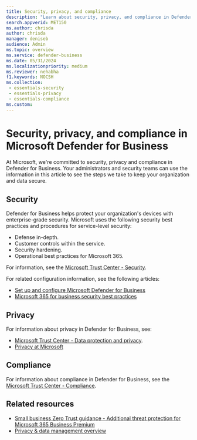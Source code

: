 ```yaml
---
title: Security, privacy, and compliance
description: "Learn about security, privacy, and compliance in Defender for Business."
search.appverid: MET150
ms.author: chrisda
author: chrisda
manager: deniseb
audience: Admin
ms.topic: overview
ms.service: defender-business
ms.date: 05/31/2024
ms.localizationpriority: medium
ms.reviewer: nehabha
f1.keywords: NOCSH
ms.collection:
 - essentials-security
 - essentials-privacy
 - essentials-compliance
ms.custom:
---
```


# Security, privacy, and compliance in Microsoft Defender for Business

At Microsoft, we're committed to security, privacy and compliance in Defender for Business. Your administrators and security teams can use the information in this article to see the steps we take to keep your organization and data secure.

## Security

Defender for Business helps protect your organization's devices with enterprise-grade security. Microsoft uses the following security best practices and procedures for service-level security:

- Defense in-depth.
- Customer controls within the service.
- Security hardening.
- Operational best practices for Microsoft 365.

For information, see the [Microsoft Trust Center - Security](https://www.microsoft.com/security).

For related configuration information, see the following articles:

- [Set up and configure Microsoft Defender for Business](mdb-setup-configuration.md)
- [Microsoft 365 for business security best practices](/microsoft-365/business-premium/secure-your-business-data)

## Privacy

For information about privacy in Defender for Business, see:

- [Microsoft Trust Center - Data protection and privacy](https://www.microsoft.com/trust-center/privacy).
- [Privacy at Microsoft](https://privacy.microsoft.com/)

## Compliance

For information about compliance in Defender for Business, see the [Microsoft Trust Center - Compliance](https://www.microsoft.com/trust-center/compliance/compliance-overview).

## Related resources

- [Small business Zero Trust guidance - Additional threat protection for Microsoft 365 Business Premium](/security/zero-trust/guidance-smb-partner#additional-threat-protection)
- [Privacy & data management overview](/compliance/assurance/assurance-privacy)
